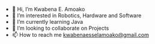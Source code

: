 - 👋 Hi, I’m Kwabena E. Amoako
- 👀 I’m interested in Robotics, Hardware and Software
- 🌱 I’m currently learning Java
- 💞️ I’m looking to collaborate on Projects
- 📫 How to reach me kwabenaesselamoako@gmail.com

<!---
kobbieessel/kobbieessel is a ✨ special ✨ repository because its `README.md` (this file) appears on your GitHub profile.
You can click the Preview link to take a look at your changes.
--->
